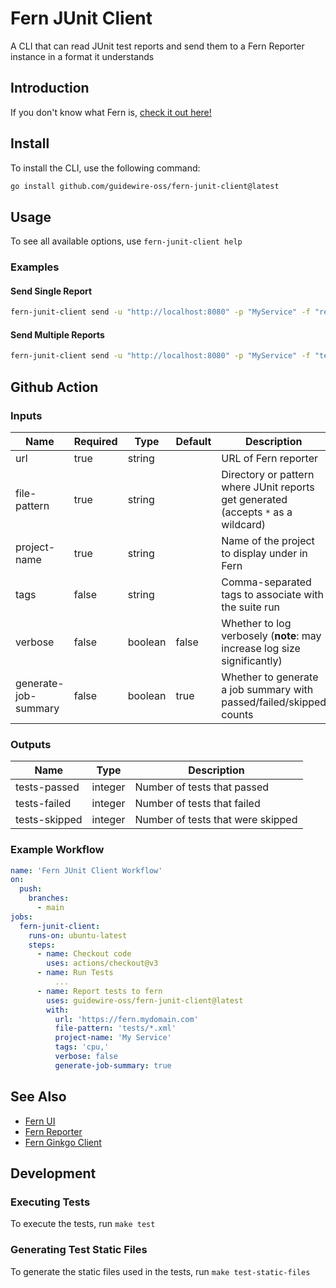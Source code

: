 # Fern JUnit Client

A CLI that can read JUnit test reports and send them to a Fern Reporter instance in a format it understands

## Introduction

If you don't know what Fern is, [check it out here!](https://github.com/guidewire-oss/fern-reporter)

## Install

To install the CLI, use the following command:

```sh
go install github.com/guidewire-oss/fern-junit-client@latest
```

## Usage

To see all available options, use `fern-junit-client help`

### Examples

#### Send Single Report

```sh
fern-junit-client send -u "http://localhost:8080" -p "MyService" -f "report.xml"
```

#### Send Multiple Reports

```sh
fern-junit-client send -u "http://localhost:8080" -p "MyService" -f "tests/*.xml"
```

## Github Action

### Inputs

| Name                 | Required | Type    | Default | Description                                                                        |
|----------------------|----------|---------|---------|------------------------------------------------------------------------------------|
| url                  | true     | string  |         | URL of Fern reporter                                                               |
| file-pattern         | true     | string  |         | Directory or pattern where JUnit reports get generated (accepts `*` as a wildcard) |
| project-name         | true     | string  |         | Name of the project to display under in Fern                                       |
| tags                 | false    | string  |         | Comma-separated tags to associate with the suite run                               |
| verbose              | false    | boolean | false   | Whether to log verbosely (**note**: may increase log size significantly)           |
| generate-job-summary | false    | boolean | true    | Whether to generate a job summary with passed/failed/skipped counts                |

### Outputs

| Name          | Type    | Description                       |
|---------------|---------|-----------------------------------|
| tests-passed  | integer | Number of tests that passed       |
| tests-failed  | integer | Number of tests that failed       |
| tests-skipped | integer | Number of tests that were skipped |

### Example Workflow

```yaml
name: 'Fern JUnit Client Workflow'
on:
  push:
    branches:
      - main
jobs:
  fern-junit-client:
    runs-on: ubuntu-latest
    steps:
      - name: Checkout code
        uses: actions/checkout@v3
      - name: Run Tests
          ...
      - name: Report tests to fern
        uses: guidewire-oss/fern-junit-client@latest
        with:
          url: 'https://fern.mydomain.com'
          file-pattern: 'tests/*.xml'
          project-name: 'My Service'
          tags: 'cpu,'
          verbose: false
          generate-job-summary: true
```

## See Also

* [Fern UI](https://github.com/guidewire-oss/fern-ui)
* [Fern Reporter](https://github.com/guidewire-oss/fern-reporter)
* [Fern Ginkgo Client](https://github.com/guidewire-oss/fern-ginkgo-client)

## Development

### Executing Tests

To execute the tests, run `make test`

### Generating Test Static Files

To generate the static files used in the tests, run `make test-static-files`
